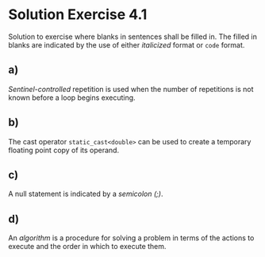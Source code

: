 # Solution Exercise 4.1

Solution to exercise where blanks in sentences shall be filled in. The filled in blanks are indicated by the use of either *italicized* format or `code` format.

## a)

*Sentinel-controlled* repetition is used when the number of repetitions is not known before a loop begins executing.

## b)

The cast operator `static_cast<double>` can be used to create a temporary floating point copy of its operand.

## c)

A null statement is indicated by a *semicolon (;)*.

## d)

An *algorithm* is a procedure for solving a problem in terms of the actions to execute
and the order in which to execute them.
